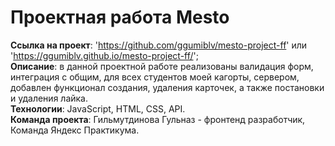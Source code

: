 # Проектная работа Mesto
**Ссылка на проект**: 'https://github.com/ggumiblv/mesto-project-ff' или 'https://ggumiblv.github.io/mesto-project-ff/';  
**Описание**: в данной проектной работе реализованы валидация форм, интеграция с общим, для всех студентов моей кагорты, сервером, добавлен функционал создания, удаления карточек, а также постановки и удаления лайка.  
**Технологии**: JavaScript, HTML, CSS, API.  
**Команда проекта**: Гильмутдинова Гульназ - фронтенд разработчик, Команда Яндекс Практикума.  

